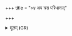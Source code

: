 +++
title = "०४ अप त्रस परिधानाद्"

+++
<details><summary>मूलम् (GR)</summary>

अप त्रस परिधानाद्  
उन्मादनं कृणोमि ते ।  
अथो यत् ते स्वं वासः  
सर्वं तत् ते ऽभिशोचनम् ॥
</details>